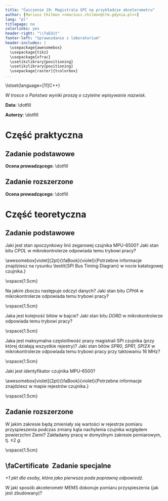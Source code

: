 ```yaml
---
title: "Ćwiczenie 19: Magistrala SPI na przykładzie akcelerometru"
author: [Mariusz Chilmon <<mariusz.chilmon@ctm.gdynia.pl>>]
lang: "pl"
titlepage: no
colorlinks: yes
header-right: "\\faEdit"
footer-left: "Sprawozdanie z laboratorium"
header-includes: |
  \usepackage{awesomebox}
  \usepackage{tikz}
  \usepackage{xfrac}
  \usetikzlibrary{positioning}
  \usetikzlibrary{positioning}
  \usepackage[raster]{tcolorbox}
...
```


\lstset{language=[11]C++}

_W trosce o Państwa wyniki proszę o czytelne wpisywanie nazwisk._

**Data**: \dotfill

**Autorzy**: \dotfill

# Część praktyczna

## Zadanie podstawowe

**Ocena prowadzącego**: \dotfill

## Zadanie rozszerzone

**Ocena prowadzącego**: \dotfill

# Część teoretyczna

## Zadanie podstawowe

Jaki jest stan spoczynkowy linii zegarowej czujnika MPU-6500? Jaki stan bitu _CPOL_ w mikrokontrolerze odpowiada temu trybowi pracy?

\awesomebox[violet]{2pt}{\faBook}{violet}{Potrzebne informacje znajdziesz na rysunku \textit{SPI Bus Timing Diagram} w nocie katalogowej czujnika.}

\vspace{1.5cm}

Na jakim zboczu następuje odczyt danych? Jaki stan bitu _CPHA_ w mikrokontrolerze odpowiada temu trybowi pracy?

\vspace{1.5cm}

Jaka jest kolejność bitów w bajcie? Jaki stan bitu _DORD_ w mikrokontrolerze odpowiada temu trybowi pracy?

\vspace{1.5cm}

Jaka jest maksymalna częstotliwość pracy magistrali SPI czujnika (przy której działają wszystkie rejestry)? Jaki stan bitów _SPR0_, _SPR1_, _SPI2X_ w mikrokontrolerze odpowiada temu trybowi pracy przy taktowaniu 16&nbsp;MHz?

\vspace{1.5cm}

Jaki jest identyfikator czujnika MPU-6500?

\awesomebox[violet]{2pt}{\faBook}{violet}{Potrzebne informacje znajdziesz w mapie rejestrów czujnika.}

\vspace{1.5cm}

## Zadanie rozszerzone

W jakim zakresie będą zmieniały się wartości w rejestrze pomiaru przyspieszenia podczas zmiany kąta nachylenia czujnika względem powierzchni Ziemi? Zakładamy pracę w domyślnym zakresie pomiarowym, tj. $\pm 2\ g$.

\vspace{1.5cm}

## \faCertificate&nbsp; Zadanie specjalne

_+1 pkt dla osoby, która jako pierwsza poda poprawną odpowiedź._

W jaki sposób akcelerometr MEMS dokonuje pomiaru przyspieszenia (jak jest zbudowany)?
